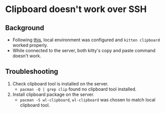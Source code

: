 # Clipboard doesn't work over SSH

## Background

- Following [this](./copy_paste_in_kitty.md), local environment was configured and `kitten clipboard` worked properly.
- While connected to the server, both kitty's copy and paste command doesn't work.

## Troubleshooting

1. Check clipboard tool is installed on the server.
    - `pacman -Q | grep clip` found no clipboard tool installed.
1. Install clipboard package on the server.
    - `pacman -S wl-clipboard`, `wl-clipboard` was chosen to match local clipboard tool.
